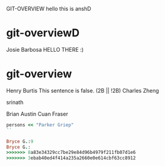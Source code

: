 

GIT-OVERVIEW
hello this is anshD

# git-overviewD
Josie Barbosa
HELLO THERE :)
# git-overview
Henry Burtis
This sentence is false.
(2B || !2B)
Charles Zheng

srinath


Brian Austin
Cuan Fraser







```ruby
persons << "Parker Griep"
``

Bryce G.:9
Bryce G.:
>>>>>>> 8a83e34329cc7be29e84d96b4979f211fb07d1e6
>>>>>>> 3ebab40ed4f414a235a2660e0e614cbf63cc8912
